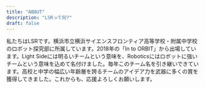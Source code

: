 ```yaml
---
title: "ABOUT"
description: "LSRって何?"
draft: false
---
```


私たちはLSRです。横浜市立横浜サイエンスフロンティア高等学校・附属中学校のロボット探究部に所属しています。2018年の「In to ORBIT」から出場しています。Light Sideには明るいチームという意味を、Roboticsにはロボットに強いチームという意味を込めて名付けました。毎年このチーム名を引き継いできています。高校と中学の幅広い年齢層を誇るチームのアイデア力を武器に多くの賞を獲得してきました。これからも、応援よろしくお願いします。